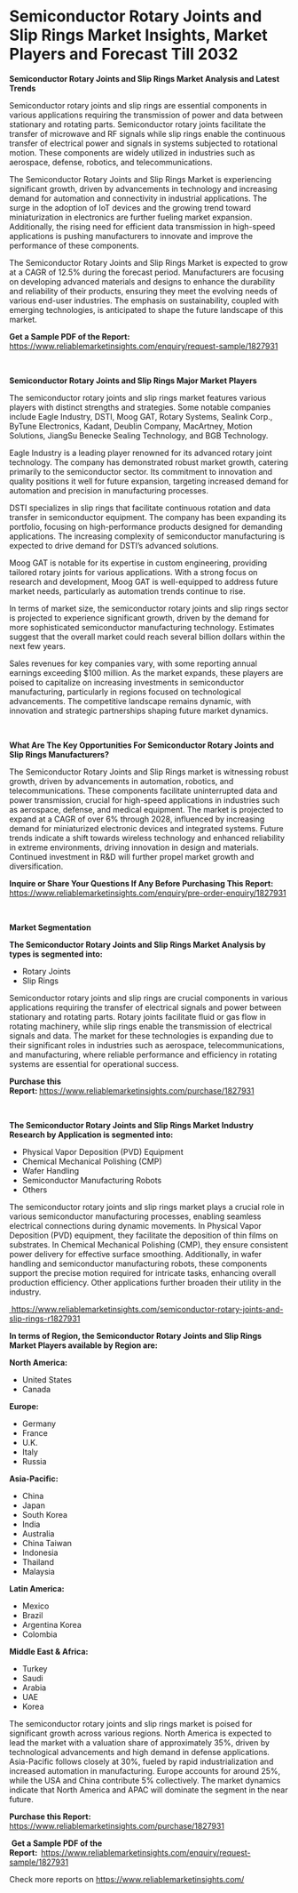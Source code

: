 <p><h1>Semiconductor Rotary Joints and Slip Rings Market Insights, Market Players and Forecast Till 2032</h1></p><p><strong>Semiconductor Rotary Joints and Slip Rings Market Analysis and Latest Trends</strong></p>
<p><p>Semiconductor rotary joints and slip rings are essential components in various applications requiring the transmission of power and data between stationary and rotating parts. Semiconductor rotary joints facilitate the transfer of microwave and RF signals while slip rings enable the continuous transfer of electrical power and signals in systems subjected to rotational motion. These components are widely utilized in industries such as aerospace, defense, robotics, and telecommunications.</p><p>The Semiconductor Rotary Joints and Slip Rings Market is experiencing significant growth, driven by advancements in technology and increasing demand for automation and connectivity in industrial applications. The surge in the adoption of IoT devices and the growing trend toward miniaturization in electronics are further fueling market expansion. Additionally, the rising need for efficient data transmission in high-speed applications is pushing manufacturers to innovate and improve the performance of these components.</p><p>The Semiconductor Rotary Joints and Slip Rings Market is expected to grow at a CAGR of 12.5% during the forecast period. Manufacturers are focusing on developing advanced materials and designs to enhance the durability and reliability of their products, ensuring they meet the evolving needs of various end-user industries. The emphasis on sustainability, coupled with emerging technologies, is anticipated to shape the future landscape of this market.</p></p>
<p><strong>Get a Sample PDF of the Report:&nbsp;</strong> <a href="https://www.reliablemarketinsights.com/enquiry/request-sample/1827931?utm_campaign=1937&utm_medium=2&utm_source=Github&utm_content=ia&utm_term=28022025&utm_id=semiconductor-rotary-joints-and-slip-rings">https://www.reliablemarketinsights.com/enquiry/request-sample/1827931</a></p>
<p>&nbsp;</p>
<p><strong>Semiconductor Rotary Joints and Slip Rings Major Market Players</strong></p>
<p><p>The semiconductor rotary joints and slip rings market features various players with distinct strengths and strategies. Some notable companies include Eagle Industry, DSTI, Moog GAT, Rotary Systems, Sealink Corp., ByTune Electronics, Kadant, Deublin Company, MacArtney, Motion Solutions, JiangSu Benecke Sealing Technology, and BGB Technology.</p><p>Eagle Industry is a leading player renowned for its advanced rotary joint technology. The company has demonstrated robust market growth, catering primarily to the semiconductor sector. Its commitment to innovation and quality positions it well for future expansion, targeting increased demand for automation and precision in manufacturing processes.</p><p>DSTI specializes in slip rings that facilitate continuous rotation and data transfer in semiconductor equipment. The company has been expanding its portfolio, focusing on high-performance products designed for demanding applications. The increasing complexity of semiconductor manufacturing is expected to drive demand for DSTI’s advanced solutions.</p><p>Moog GAT is notable for its expertise in custom engineering, providing tailored rotary joints for various applications. With a strong focus on research and development, Moog GAT is well-equipped to address future market needs, particularly as automation trends continue to rise.</p><p>In terms of market size, the semiconductor rotary joints and slip rings sector is projected to experience significant growth, driven by the demand for more sophisticated semiconductor manufacturing technology. Estimates suggest that the overall market could reach several billion dollars within the next few years.</p><p>Sales revenues for key companies vary, with some reporting annual earnings exceeding $100 million. As the market expands, these players are poised to capitalize on increasing investments in semiconductor manufacturing, particularly in regions focused on technological advancements. The competitive landscape remains dynamic, with innovation and strategic partnerships shaping future market dynamics.</p></p>
<p>&nbsp;</p>
<p><strong>What Are The Key Opportunities For Semiconductor Rotary Joints and Slip Rings Manufacturers?</strong></p>
<p><p>The Semiconductor Rotary Joints and Slip Rings market is witnessing robust growth, driven by advancements in automation, robotics, and telecommunications. These components facilitate uninterrupted data and power transmission, crucial for high-speed applications in industries such as aerospace, defense, and medical equipment. The market is projected to expand at a CAGR of over 6% through 2028, influenced by increasing demand for miniaturized electronic devices and integrated systems. Future trends indicate a shift towards wireless technology and enhanced reliability in extreme environments, driving innovation in design and materials. Continued investment in R&D will further propel market growth and diversification.</p></p>
<p><strong>Inquire or Share Your Questions If Any Before Purchasing This Report:</strong> <a href="https://www.reliablemarketinsights.com/enquiry/pre-order-enquiry/1827931?utm_campaign=1937&utm_medium=2&utm_source=Github&utm_content=ia&utm_term=28022025&utm_id=semiconductor-rotary-joints-and-slip-rings">https://www.reliablemarketinsights.com/enquiry/pre-order-enquiry/1827931</a></p>
<p>&nbsp;</p>
<p><strong>Market Segmentation</strong></p>
<p><strong>The Semiconductor Rotary Joints and Slip Rings Market Analysis by types is segmented into:</strong></p>
<p><ul><li>Rotary Joints</li><li>Slip Rings</li></ul></p>
<p><p>Semiconductor rotary joints and slip rings are crucial components in various applications requiring the transfer of electrical signals and power between stationary and rotating parts. Rotary joints facilitate fluid or gas flow in rotating machinery, while slip rings enable the transmission of electrical signals and data. The market for these technologies is expanding due to their significant roles in industries such as aerospace, telecommunications, and manufacturing, where reliable performance and efficiency in rotating systems are essential for operational success.</p></p>
<p><strong>Purchase this Report:&nbsp;</strong><a href="https://www.reliablemarketinsights.com/purchase/1827931?utm_campaign=1937&utm_medium=2&utm_source=Github&utm_content=ia&utm_term=28022025&utm_id=semiconductor-rotary-joints-and-slip-rings">https://www.reliablemarketinsights.com/purchase/1827931</a></p>
<p>&nbsp;</p>
<p><strong>The Semiconductor Rotary Joints and Slip Rings Market Industry Research by Application is segmented into:</strong></p>
<p><ul><li>Physical Vapor Deposition (PVD) Equipment</li><li>Chemical Mechanical Polishing (CMP)</li><li>Wafer Handling</li><li>Semiconductor Manufacturing Robots</li><li>Others</li></ul></p>
<p><p>The semiconductor rotary joints and slip rings market plays a crucial role in various semiconductor manufacturing processes, enabling seamless electrical connections during dynamic movements. In Physical Vapor Deposition (PVD) equipment, they facilitate the deposition of thin films on substrates. In Chemical Mechanical Polishing (CMP), they ensure consistent power delivery for effective surface smoothing. Additionally, in wafer handling and semiconductor manufacturing robots, these components support the precise motion required for intricate tasks, enhancing overall production efficiency. Other applications further broaden their utility in the industry.</p></p>
<p><a href="https://www.reliablemarketinsights.com/semiconductor-rotary-joints-and-slip-rings-r1827931?utm_campaign=1937&utm_medium=2&utm_source=Github&utm_content=ia&utm_term=28022025&utm_id=semiconductor-rotary-joints-and-slip-rings">&nbsp;https://www.reliablemarketinsights.com/semiconductor-rotary-joints-and-slip-rings-r1827931</a></p>
<p><strong>In terms of Region, the Semiconductor Rotary Joints and Slip Rings Market Players available by Region are:</strong></p>
<p>
    <p> <strong> North America: </strong>
        <ul>
            <li>United States</li>
            <li>Canada</li>
        </ul>
        </p> 
    <p> <strong> Europe: </strong>
        <ul>
            <li>Germany</li>
            <li>France</li>
            <li>U.K.</li>
            <li>Italy</li>
            <li>Russia</li>
        </ul>
        </p> 
    <p> <strong> Asia-Pacific: </strong>
        <ul>
            <li>China</li>
            <li>Japan</li>
            <li>South Korea</li>
            <li>India</li>
            <li>Australia</li>
            <li>China Taiwan</li>
            <li>Indonesia</li>
            <li>Thailand</li>
            <li>Malaysia</li>
        </ul>
        </p> 
    <p> <strong> Latin America: </strong>
        <ul>
            <li>Mexico</li>
            <li>Brazil</li>
            <li>Argentina Korea</li>
            <li>Colombia</li>
        </ul>
        </p> 
    <p> <strong> Middle East & Africa: </strong>
        <ul>
            <li>Turkey</li>
            <li>Saudi</li>
            <li>Arabia</li>
            <li>UAE</li>
            <li>Korea</li>
        </ul>
    </p>
    </p>
<p><p>The semiconductor rotary joints and slip rings market is poised for significant growth across various regions. North America is expected to lead the market with a valuation share of approximately 35%, driven by technological advancements and high demand in defense applications. Asia-Pacific follows closely at 30%, fueled by rapid industrialization and increased automation in manufacturing. Europe accounts for around 25%, while the USA and China contribute 5% collectively. The market dynamics indicate that North America and APAC will dominate the segment in the near future.</p></p>
<p><strong>Purchase this Report: </strong><a href="https://www.reliablemarketinsights.com/purchase/1827931?utm_campaign=1937&utm_medium=2&utm_source=Github&utm_content=ia&utm_term=28022025&utm_id=semiconductor-rotary-joints-and-slip-rings">https://www.reliablemarketinsights.com/purchase/1827931</a></p>
<p>&nbsp;<strong>Get a Sample PDF of the Report:&nbsp;&nbsp;</strong><a href="https://www.reliablemarketinsights.com/enquiry/request-sample/1827931?utm_campaign=1937&utm_medium=2&utm_source=Github&utm_content=ia&utm_term=28022025&utm_id=semiconductor-rotary-joints-and-slip-rings">https://www.reliablemarketinsights.com/enquiry/request-sample/1827931</a></p>
<p><strong></strong></p>
<p>Check more reports on <a href="https://www.reliablemarketinsights.com/?utm_campaign=1937&utm_medium=2&utm_source=Github&utm_content=ia&utm_term=28022025&utm_id=semiconductor-rotary-joints-and-slip-rings">https://www.reliablemarketinsights.com/</a></p>